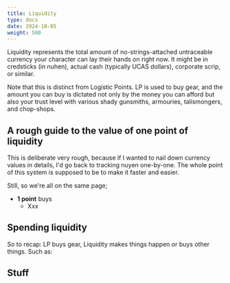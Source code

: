 ```yaml
---
title: Liquidity
type: docs
date: 2024-10-05
weight: 500
---
```


Liquidity represents the total amount of no-strings-attached untraceable currency your character can lay their hands on right now. It might be in credsticks (in nuhen), actual cash (typically UCAS dollars), corporate scrip, or similar. 

Note that this is distinct from Logistic Points. LP is used to buy gear, and the amount you can buy is dictated not only by the money you can afford but also your trust level with various shady gunsmiths, armouries, talismongers, and chop-shops. 


## A rough guide to the value of one point of liquidity

This is deliberate very rough, because if I wanted to nail down currency values in details, I'd go back to tracking nuyen one-by-one. The whole point of this system is supposed to be to make it faster and easier. 

Still, so we're all on the same page;

* **1 point** buys
	* Xxx


<!--
1 = 50¥ ???

-->


## Spending liquidity

So to recap: LP buys gear, Liquidity makes things happen or buys other things. Such as:


## Stuff









